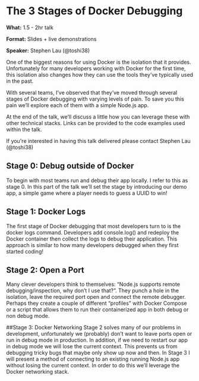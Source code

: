 # The 3 Stages of Docker Debugging

**What:** 1.5 - 2hr talk

**Format:** Slides + live demonstrations

**Speaker:** Stephen Lau (@toshi38)

One of the biggest reasons for using Docker is the isolation that it provides.  Unfortunately for many developers working with Docker for the first time, this isolation also changes how they can use the tools they’ve typically used in the past.

With several teams, I’ve observed that they’ve moved through several stages of Docker debugging with varying levels of pain.  To save you this pain we’ll explore each of them with a simple Node.js app.

At the end of the talk, we’ll discuss a little how you can leverage these with other technical stacks.  Links can be provided to the code examples used within the talk.

If you're interested in having this talk delivered please contact Stephen Lau (@toshi38)

## Stage 0: Debug outside of Docker
To begin with most teams run and debug their app locally.  I refer to this as stage 0.  In this part of the talk we’ll set the stage by introducing our demo app, a simple game where a player needs to guess a UUID to win!

## Stage 1: Docker Logs
The first stage of Docker debugging that most developers turn to is the docker logs command.  Developers add console.log() and redeploy the Docker container then collect the logs to debug their application.  This approach is similar to how many developers debugged when they first started coding!

## Stage 2: Open a Port
Many clever developers think to themselves: “Node.js supports remote debugging/inspection, why don’t I use that?”.  They punch a hole in the isolation, leave the required port open and connect the remote debugger.  Perhaps they create a couple of different “profiles” with Docker Compose or a script that allows them to run their containerized app in both debug or non debug mode.

##Stage 3: Docker Networking
Stage 2 solves many of our problems in development, unfortunately we (probably) don’t want to leave ports open or run in debug mode in production.  In addition, if we need to restart our app in debug mode we will lose the current context.  This prevents us from debugging tricky bugs that maybe only show up now and then.  In Stage 3 I will present a method of connecting to an existing running Node.js app without losing the current context.  In order to do this we’ll leverage the Docker networking stack.

